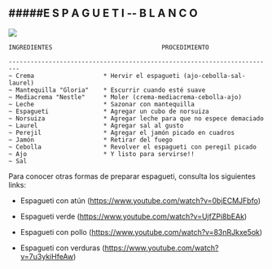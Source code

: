 #####E S P A G U E T I -- B L A N C O
-------

![](https://i.ytimg.com/vi/RZeKkzORpOw/maxresdefault.jpg)

    INGREDIENTES                              PROCEDIMIENTO
                
    -------------------------------------------------------------------------           
    ~ Crema                   * Hervir el espagueti (ajo-cebolla-sal-laurel)   
    ~ Mantequilla "Gloria"    * Escurrir cuando esté suave      
    ~ Mediacrema "Nestle"     * Moler (crema-mediacrema-cebolla-ajo)                  
    ~ Leche                   * Sazonar con mantequilla
    ~ Espagueti               * Agregar un cubo de norsuiza
    ~ Norsuiza                * Agregar leche para que no espece demaciado
    ~ Laurel                  * Agregar sal al gusto
    ~ Perejil                 * Agregar el jamón picado en cuadros
    ~ Jamón                   * Retirar del fuego
    ~ Cebolla                 * Revolver el espagueti con peregil picado
    ~ Ajo                     * Y listo para servirse!!
    ~ Sal
                
                

             

Para conocer otras formas de preparar espagueti, consulta los siguientes links:


* Espagueti con atún (https://www.youtube.com/watch?v=0bjECMJFbfo) 


* Espagueti verde (https://www.youtube.com/watch?v=UjfZPi8bEAk)   

* Espagueti con pollo (https://www.youtube.com/watch?v=83nRJkxe5ok) 

* Espagueti con verduras (https://www.youtube.com/watch?v=7u3ykiHfeAw)      
                
                
                
                
               